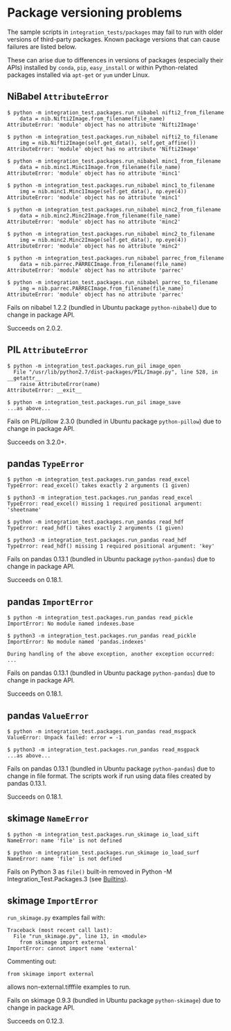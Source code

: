 # Package versioning problems

The sample scripts in `integration_tests/packages` may fail to run
with older versions of third-party packages. Known package versions
that can cause failures are listed below.

These can arise due to differences in versions of packages (especially
their APIs) installed by `conda`, `pip`, `easy_install` or within
Python-related packages installed via `apt-get` or `yum` under Linux.

## NiBabel `AttributeError`

```
$ python -m integration_test.packages.run_nibabel nifti2_from_filename
    data = nib.Nifti2Image.from_filename(file_name)
AttributeError: 'module' object has no attribute 'Nifti2Image'

$ python -m integration_test.packages.run_nibabel nifti2_to_filename
    img = nib.Nifti2Image(self.get_data(), self,get_affine())
AttributeError: 'module' object has no attribute 'Nifti2Image'

$ python -m integration_test.packages.run_nibabel minc1_from_filename
    data = nib.minc1.Minc1Image.from_filename(file_name)
AttributeError: 'module' object has no attribute 'minc1'

$ python -m integration_test.packages.run_nibabel minc1_to_filename
    img = nib.minc1.Minc1Image(self.get_data(), np.eye(4))
AttributeError: 'module' object has no attribute 'minc1'

$ python -m integration_test.packages.run_nibabel minc2_from_filename
    data = nib.minc2.Minc2Image.from_filename(file_name)
AttributeError: 'module' object has no attribute 'minc2'

$ python -m integration_test.packages.run_nibabel minc2_to_filename
    img = nib.minc2.Minc2Image(self.get_data(), np.eye(4))
AttributeError: 'module' object has no attribute 'minc2'

$ python -m integration_test.packages.run_nibabel parrec_from_filename
    data = nib.parrec.PARRECImage.from_filename(file_name)
AttributeError: 'module' object has no attribute 'parrec'

$ python -m integration_test.packages.run_nibabel parrec_to_filename
    img = nib.parrec.PARRECImage.from_filename(file_name)
AttributeError: 'module' object has no attribute 'parrec'
````

Fails on nibabel 1.2.2 (bundled in Ubuntu package `python-nibabel`)
due to change in package API.

Succeeds on 2.0.2.

## PIL `AttributeError`

```
$ python -m integration_test.packages.run_pil image_open
  File "/usr/lib/python2.7/dist-packages/PIL/Image.py", line 528, in __getattr__
    raise AttributeError(name)
AttributeError: __exit__

$ python -m integration_test.packages.run_pil image_save
...as above...
```

Fails on PIL/pillow 2.3.0 (bundled in Ubuntu package `python-pillow`)
due to change in package API.

Succeeds on 3.2.0+.

## pandas `TypeError`

```
$ python -m integration_test.packages.run_pandas read_excel
TypeError: read_excel() takes exactly 2 arguments (1 given)

$ python3 -m integration_test.packages.run_pandas read_excel
TypeError: read_excel() missing 1 required positional argument: 'sheetname'

$ python -m integration_test.packages.run_pandas read_hdf
TypeError: read_hdf() takes exactly 2 arguments (1 given)

$ python3 -m integration_test.packages.run_pandas read_hdf
TypeError: read_hdf() missing 1 required positional argument: 'key'
```

Fails on pandas 0.13.1 (bundled in Ubuntu package `python-pandas`) due
to change in package API.

Succeeds on 0.18.1.

## pandas `ImportError`

```
$ python -m integration_test.packages.run_pandas read_pickle
ImportError: No module named indexes.base

$ python3 -m integration_test.packages.run_pandas read_pickle
ImportError: No module named 'pandas.indexes'

During handling of the above exception, another exception occurred:
...
```

Fails on pandas 0.13.1 (bundled in Ubuntu package `python-pandas`) due
to change in package API.

Succeeds on 0.18.1.

## pandas `ValueError`

```
$ python -m integration_test.packages.run_pandas read_msgpack
ValueError: Unpack failed: error = -1

$ python3 -m integration_test.packages.run_pandas read_msgpack
...as above...
```

Fails on pandas 0.13.1 (bundled in Ubuntu package `python-pandas`) due
to change in file format. The scripts work if run using data files
created by pandas 0.13.1.

Succeeds on 0.18.1.

## skimage `NameError`

```
$ python -m integration_test.packages.run_skimage io_load_sift
NameError: name 'file' is not defined

$ python -m integration_test.packages.run_skimage io_load_surf
NameError: name 'file' is not defined
```


Fails on Python 3 as `file()` built-in removed in Python -M
Integration_Test.Packages.3 (see
[Builtins](https://docs.python.org/release/3.0/whatsnew/3.0.html#builtins)).

## skimage `ImportError`

`run_skimage.py` examples fail with:

```
Traceback (most recent call last):
  File "run_skimage.py", line 13, in <module>
    from skimage import external
ImportError: cannot import name 'external'
```

Commenting out:

```
from skimage import external
```

allows non-external.tifffile examples to run.

Fails on skimage 0.9.3 (bundled in Ubuntu package `python-skimage`)
due to change in package API.

Succeeds on 0.12.3.
